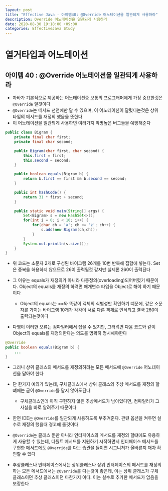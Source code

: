 ```yaml
---
layout: post
title: "Effective Java - 아이템40: @Override 어노테이션을 일관되게 사용하라"
description: Override 어노테이션을 일관되게 사용하라
date: 2020-08-30 19:18:00 +09:00
categories: EffectiveJava Study
---
```



# 열거타입과 어노테이션

## 아이템 40 : @Override 어노테이션을 일관되게 사용하라

- 자바가 기본적으로 제공하는 어노테이션중 보통의 프로그래머에게 가장 중요한것은 ```@Override``` 일것이다
- ```@Override```는 메서드 선언에만 달 수 있으며, 이 어노테이션이 달렸다는것은 상위 타입의 메서드를 재정의 했음을 뜻한다
- 이 어노테이션을 일관되게 사용하면 여러가지 악명높은 버그들을 예방해준다

```java
public class Bigram {
    private final char first;
    private final char second;

    public Bigram(char first, char second) {
        this.first = first;
        this.second = second;
    }

    public boolean equals(Bigram b) {
        return b.first == first && b.second == second;
    }

    public int hashCode() {
        return 31 * first + second;
    }

    public static void main(String[] args) {
        Set<Bigram> s = new HashSet<>();
        for(int i = 0; i < 10; i++) {
            for(char ch = 'a'; ch <= 'z'; ch++) {
                s.add(new Bigram(ch,ch));
            }
        }
        System.out.println(s.size());
    }
}
```

- 위 코드는 소문자 2개로 구성된 바이그램 26개를 10번 반복해 집합에 넣는다. Set은 중복을 허용하지 않으므로 26이 출력될것 같지만 실제론 260이 출력된다
- 그 이유는 equals가 재정의가 아니라 다중정의(overloading)되어버렸기 때문이다. Object의 equals를 재정의 하려면 매개변수 타입을 Object로 해야 하기 때문이다
    * Object의 equals는 ==와 똑같이 객체의 식별성만 확인하기 떄문에, 같은 소문자를 가지는 바이그램 10개가 각각이 서로 다른 객체로 인식되고 결국 260이 출력되는것이다

- 다행이 이러한 오류는 컴파일러에서 잡을 수 있지만, 그러려면 다음 코드와 같이 Object의 equals를 재정의한다는 의도를 명확히 명시해야한다 

```java
@Override
public boolean equals(Bigram b) {
    ...
}
```

- 그러니 상위 클래스의 메서드를 재정의하려는 모든 메서드에 ```@Override``` 어노테이션을 달아야 한다
- 단 한가지 예외가 있는데, 구체클래스에서 상위 클래스의 추상 메서드를 재정의 할떄에는 굳이 ```@Override```를 달지 않아도된다
    * 구체클래스인데 아직 구현하지 않은 추상메서드가 남아있다면, 컴파일러가 그 사실을 바로 알려주기 때문이다

- 한편 IDE는 ```@Override```를 일관되게 사용하도록 부추겨준다. 관련 옵션을 켜두면 실수로 재정의 했을때 경고해 줄것이다
- ```@Override```는 클래스 뿐만 아니라 인터페이스의 메서드를 재정의 할떄에도 유용하게 사용할 수 있는데, 디폴트 메서드를 지원하기 시작하면서 인터페이스 메서드를 구현한 메서드에도 ```@Override```를 다는 습관을 들이면 시그니처가 올바른지 재차 확인할 수 있다
- 추상클래스나 인터페이스에서는 상위클래스나 상위 인터페이스의 메서드를 재정의 하는 모든 메서드에서는 ```@Override```를 다는것이 좋은데, 이는 상위 클래스가 구체 클래스이던 추상 클래스이던 마찬가지 이다. 이는 실수로 추가한 메서드가 없음을 보장한다